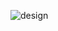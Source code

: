 ![design](https://github.com/alaosama/Portfolio/assets/144958643/f7264f57-35a0-42e9-8967-a28f2f56cdce)
